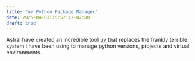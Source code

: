 ```yaml
---
title: "uv Python Package Manager"
date: 2025-04-03T15:57:12+02:00
draft: true
---
```


Astral have created an incredible tool [uv](https://docs.astral.sh/uv/) that replaces the frankly terrible system I have been using to manage python versions, projects and virtual environments. 